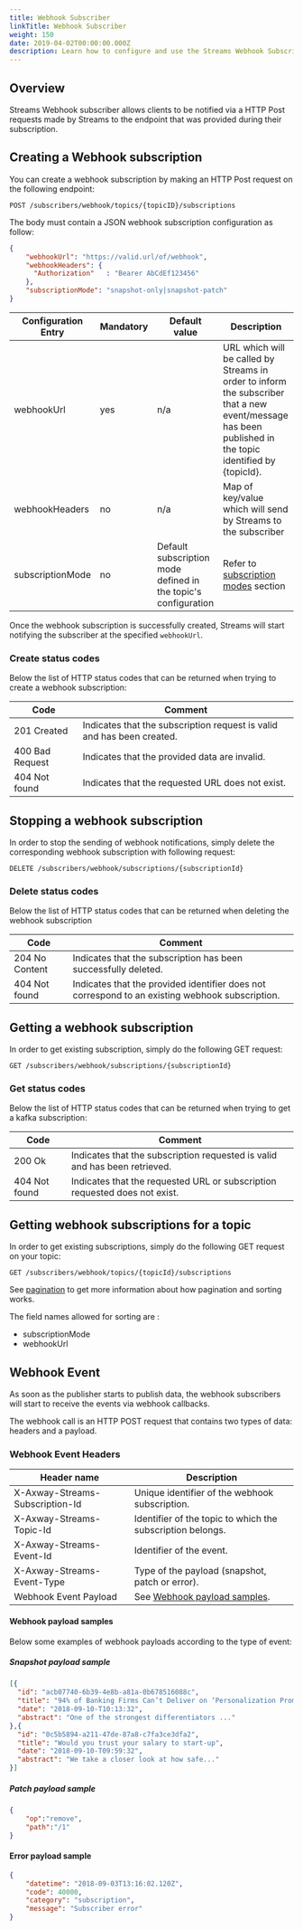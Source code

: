 ```yaml
---
title: Webhook Subscriber
linkTitle: Webhook Subscriber
weight: 150
date: 2019-04-02T00:00:00.000Z
description: Learn how to configure and use the Streams Webhook Subscriber.
---
```


## Overview

Streams Webhook subscriber allows clients to be notified via a HTTP Post requests made by Streams to the endpoint that was provided during their subscription.

## Creating a Webhook subscription

You can create a webhook subscription by making an HTTP Post request on the following endpoint:

`POST /subscribers/webhook/topics/{topicID}/subscriptions`

The body must contain a JSON webhook subscription configuration as follow:

```json
{
    "webhookUrl": "https://valid.url/of/webhook",
    "webhookHeaders": {
      "Authorization"   : "Bearer AbCdEf123456"
    },
    "subscriptionMode": "snapshot-only|snapshot-patch"
}
```

| Configuration Entry | Mandatory | Default value | Description |
|---------------------|-----------|---------------|-------------|
| webhookUrl | yes | n/a | URL which will be called by Streams in order to inform the subscriber that a new event/message has been published in the topic identified by {topicId}. |
| webhookHeaders | no | n/a | Map of key/value which will send by Streams to the subscriber |
| subscriptionMode | no | Default subscription mode defined in the topic's configuration | Refer to [subscription modes](/docs/streams/subscribers/#subscription-modes) section |

Once the webhook subscription is successfully created, Streams will start notifying the subscriber at the specified `webhookUrl`.

### Create status codes

Below the list of HTTP status codes that can be returned when trying to create a webhook subscription:

| Code | Comment |
|------|---------|
| 201 Created | Indicates that the subscription request is valid and has been created. |
| 400 Bad Request | Indicates that the provided data are invalid. |
| 404 Not found | Indicates that the requested URL does not exist. |

## Stopping a webhook subscription

In order to stop the sending of webhook notifications, simply delete the corresponding webhook subscription with following request:

`DELETE /subscribers/webhook/subscriptions/{subscriptionId}`

### Delete status codes

Below the list of HTTP status codes that can be returned when deleting the webhook subscription

| Code | Comment |
|------|---------|
| 204 No Content | Indicates that the subscription has been successfully deleted.
| 404 Not found | Indicates that the provided identifier does not correspond to an existing webhook subscription.

## Getting a webhook subscription

In order to get existing subscription, simply do the following GET request:

`GET /subscribers/webhook/subscriptions/{subscriptionId}`

### Get status codes

Below the list of HTTP status codes that can be returned when trying to get a kafka subscription:

| Code | Comment |
|------|---------|
| 200 Ok | Indicates that the subscription requested is valid and has been retrieved. |
| 404 Not found | Indicates that the requested URL or subscription requested does not exist. |

## Getting webhook subscriptions for a topic

In order to get existing subscriptions, simply do the following GET request on your topic:

`GET /subscribers/webhook/topics/{topicId}/subscriptions`

See [pagination](/docs/streams/topics-api/#pagination) to get more information about how pagination and sorting works.

The field names allowed for sorting are :

* subscriptionMode
* webhookUrl

## Webhook Event

As soon as the publisher starts to publish data, the webhook subscribers will start to receive the events via webhook callbacks.

The webhook call is an HTTP POST request that contains two types of data: headers and a payload.

### Webhook Event Headers

| Header name | Description |
|-------------|-------------|
| X-Axway-Streams-Subscription-Id | Unique identifier of the webhook subscription. |
| X-Axway-Streams-Topic-Id | Identifier of the topic to which the subscription belongs. |
| X-Axway-Streams-Event-Id | Identifier of the event. |
| X-Axway-Streams-Event-Type | Type of the payload (snapshot, patch or error). |
| Webhook Event Payload | See [Webhook payload samples](#webhook-payload-samples). |

#### Webhook payload samples

Below some examples of webhook payloads according to the type of event:

##### Snapshot payload sample

```json
[{
  "id": "acb07740-6b39-4e8b-a81a-0b678516088c",
  "title": "94% of Banking Firms Can’t Deliver on ‘Personalization Promise’",
  "date": "2018-09-10-T10:13:32",
  "abstract": "One of the strongest differentiators ..."
},{
  "id": "0c5b5894-a211-47de-87a8-c7fa3ce3dfa2",
  "title": "Would you trust your salary to start-up",
  "date": "2018-09-10-T09:59:32",
  "abstract": "We take a closer look at how safe..."
}]
```

##### Patch payload sample

```json
{
    "op":"remove",
    "path":"/1"
}
```

#### Error payload sample

```json
{
    "datetime": "2018-09-03T13:16:02.120Z",
    "code": 40000,
    "category": "subscription",
    "message": "Subscriber error"
}
```

